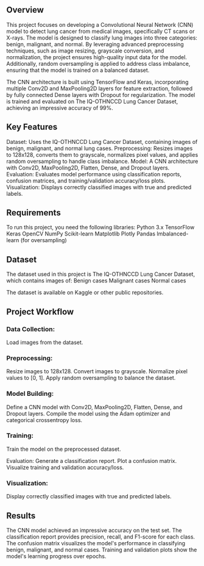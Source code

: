 ## Overview
This project focuses on developing a Convolutional Neural Network (CNN) model to detect lung cancer from medical images, specifically CT scans or X-rays. The model is designed to classify lung images into three categories: benign, malignant, and normal. By leveraging advanced preprocessing techniques, such as image resizing, grayscale conversion, and normalization, the project ensures high-quality input data for the model. Additionally, random oversampling is applied to address class imbalance, ensuring that the model is trained on a balanced dataset.

The CNN architecture is built using TensorFlow and Keras, incorporating multiple Conv2D and MaxPooling2D layers for feature extraction, followed by fully connected Dense layers with Dropout for regularization. The model is trained and evaluated on The IQ-OTHNCCD Lung Cancer Dataset, achieving an impressive accuracy of 99%. 

## Key Features
Dataset: Uses the IQ-OTHNCCD Lung Cancer Dataset, containing images of benign, malignant, and normal lung cases.
Preprocessing: Resizes images to 128x128, converts them to grayscale, normalizes pixel values, and applies random oversampling to handle class imbalance.
Model: A CNN architecture with Conv2D, MaxPooling2D, Flatten, Dense, and Dropout layers.
Evaluation: Evaluates model performance using classification reports, confusion matrices, and training/validation accuracy/loss plots.
Visualization: Displays correctly classified images with true and predicted labels.

## Requirements
To run this project, you need the following libraries:
Python 3.x
TensorFlow
Keras
OpenCV
NumPy
Scikit-learn
Matplotlib
Plotly
Pandas
Imbalanced-learn (for oversampling)

## Dataset
The dataset used in this project is The IQ-OTHNCCD Lung Cancer Dataset, which contains images of:
Benign cases
Malignant cases
Normal cases

The dataset is available on Kaggle or other public repositories.

## Project Workflow
### Data Collection: 
Load images from the dataset.

### Preprocessing:
Resize images to 128x128.
Convert images to grayscale.
Normalize pixel values to [0, 1].
Apply random oversampling to balance the dataset.

### Model Building:
Define a CNN model with Conv2D, MaxPooling2D, Flatten, Dense, and Dropout layers.
Compile the model using the Adam optimizer and categorical crossentropy loss.

### Training: 
Train the model on the preprocessed dataset.

Evaluation:
Generate a classification report.
Plot a confusion matrix.
Visualize training and validation accuracy/loss.

### Visualization:
Display correctly classified images with true and predicted labels.

## Results
The CNN model achieved an impressive accuracy on the test set.
The classification report provides precision, recall, and F1-score for each class.
The confusion matrix visualizes the model's performance in classifying benign, malignant, and normal cases.
Training and validation plots show the model's learning progress over epochs.
